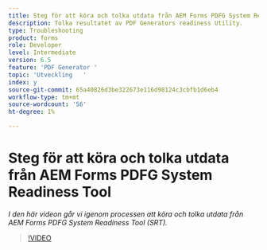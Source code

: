 ```yaml
---
title: Steg för att köra och tolka utdata från AEM Forms PDFG System Readiness Tool
description: Tolka resultatet av PDF Generators readiness Utility.
type: Troubleshooting
product: forms
role: Developer
level: Intermediate
version: 6.5
feature: 'PDF Generator '
topic: 'Utveckling   '
index: y
source-git-commit: 65a40826d3be322673e116d98124c3cbfb1d6eb4
workflow-type: tm+mt
source-wordcount: '56'
ht-degree: 1%

---
```



# Steg för att köra och tolka utdata från AEM Forms PDFG System Readiness Tool

*I den här videon går vi igenom processen att köra och tolka utdata från AEM Forms PDFG System Readiness Tool (SRT).*

>[!VIDEO](https://video.tv.adobe.com/v/335543?quality=9&learn=on)





